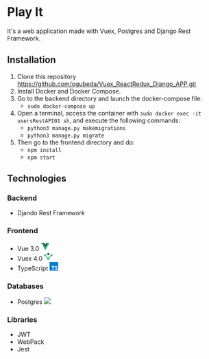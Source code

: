 # Play It

It's a web application made with Vuex, Postgres and Django Rest Framework.

## Installation

1. Clone this repository https://github.com/ogubeda/Vuex_ReactRedux_Django_APP.git
2. Install Docker and Docker Compose.
3. Go to the backend directory and launch the docker-compose file:
    - `sudo docker-compose up`
4. Open a terminal, access the container with `sudo docker exec -it usersRestAPI01 sh`, and execute the following commands:
    - `python3 manage.py makemigrations`
    - `python3 manage.py migrate`
5. Then go to the frontend directory and do:
    - `npm install`
    - `npm start`

## Technologies

### Backend
- Djando Rest Framework

### Frontend
- Vue 3.0 <code><img height="20" src="https://raw.githubusercontent.com/github/explore/80688e429a7d4ef2fca1e82350fe8e3517d3494d/topics/vue/vue.png"></code>
- Vuex 4.0 <code><img height="20" src="https://raw.githubusercontent.com/justintaddei/v-shared-element/assets/logo.png"></code>
- TypeScript <code><img height="20" src="https://raw.githubusercontent.com/github/explore/80688e429a7d4ef2fca1e82350fe8e3517d3494d/topics/typescript/typescript.png"></code>

### Databases 
- Postgres <code><img height="20" src="https://raw.githubusercontent.com/github/explore/80688e429a7d4ef2fca1e82350fe8e3517d3494d/topics/postgres/postgres.png"></code>

### Libraries
- JWT
- WebPack
- Jest